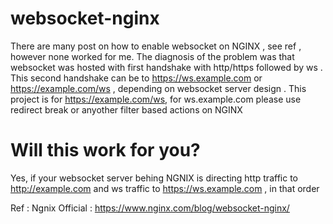# websocket-nginx

There are many post on how to enable websocket on NGINX , see ref , however none worked for me. The diagnosis of the problem was that websocket was hosted with first handshake with http/https followed by ws . This second handshake can be to https://ws.example.com or https://example.com/ws , depending on websocket server design . This project is for https://example.com/ws, for ws.example.com please use redirect <filter> break or anyother filter based actions on NGINX

# Will this work for you?
Yes, if your websocket server behing NGNIX is directing http traffic to http://example.com and ws traffic to https://ws.example.com , in that order

Ref : 
Ngnix Official : https://www.nginx.com/blog/websocket-nginx/
